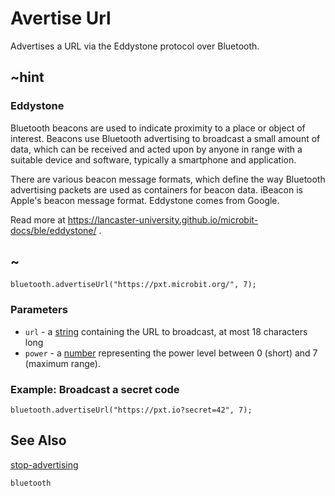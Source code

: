# Avertise Url

Advertises a URL via the Eddystone protocol over Bluetooth.

## ~hint

### Eddystone

Bluetooth beacons are used to indicate proximity to a place or object of interest. 
Beacons use Bluetooth advertising to broadcast a small amount of data, 
which can be received and acted upon by anyone in range with a suitable device and software, typically a smartphone and application.

There are various beacon message formats, which define the way Bluetooth advertising packets are used as containers for beacon data. 
iBeacon is Apple's beacon message format. Eddystone comes from Google.

Read more at https://lancaster-university.github.io/microbit-docs/ble/eddystone/ .

## ~

```sig
bluetooth.advertiseUrl("https://pxt.microbit.org/", 7);
```

### Parameters

* ``url`` - a [string](/reference/types/string) containing the URL to broadcast, at most 18 characters long
* ``power`` - a [number](/reference/types/number) representing the power level between 0 (short) and 7 (maximum range).

### Example: Broadcast a secret code

```blocks
bluetooth.advertiseUrl("https://pxt.io?secret=42", 7);
```

## See Also

[stop-advertising](/reference/bluetooth/stop-advertising)

```package
bluetooth
```